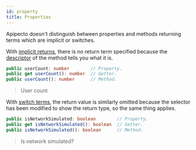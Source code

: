 ```yaml
---
id: property
title: Properties
---
```


Apipecto doesn't distinguish between properties and methods returning terms which are implicit or switches.

With [implicit returns](implicit-return.md), there is no return term specified because the [descriptor](descriptor.md) of the method tells you what it is.

```typescript
public userCount: number        // Property.
public get userCount(): number  // Getter.
public userCount(): number      // Method.
```

> User count

With [switch terms](boolean.md), the return value is similarly omitted because the selector has been modified to show the return type, so the same thing applies.

```typescript
public isNetworkSimulated: boolean        // Property.
public get isNetworkSimulated(): boolean  // Getter.
public isNetworkSimulated(): boolean      // Method.
```

> Is network simulated?
